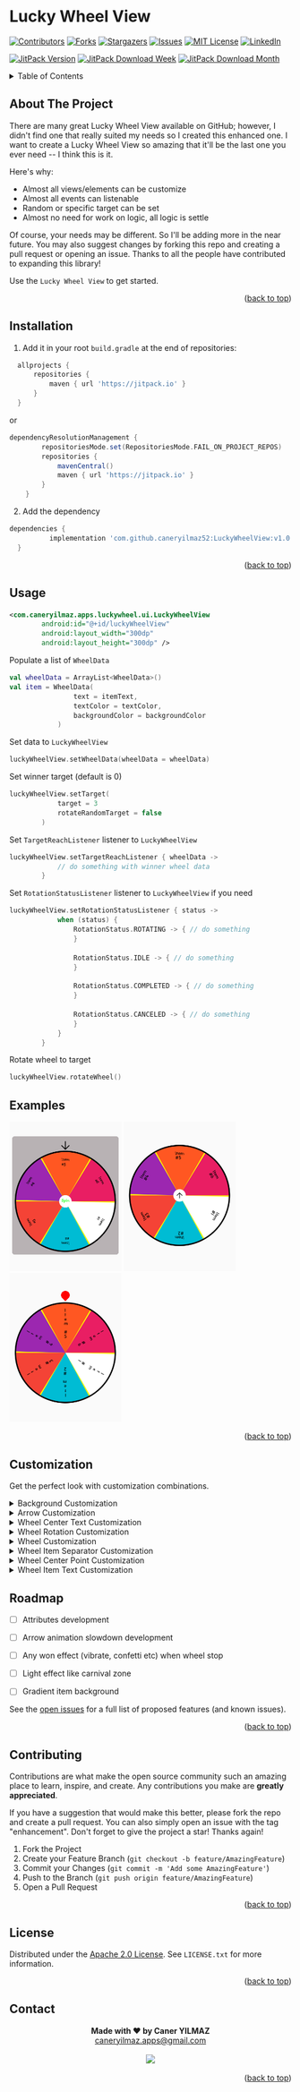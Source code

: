 <a id="readme-top"></a>

# Lucky Wheel View

[![Contributors][contributors-shield]][contributors-url]
[![Forks][forks-shield]][forks-url]
[![Stargazers][stars-shield]][stars-url]
[![Issues][issues-shield]][issues-url]
[![MIT License][license-shield]][license-url]
[![LinkedIn][linkedin-shield]][linkedin-url]

[![JitPack Version][jitpack-version-shield]][linkedin-url]
[![JitPack Download Week][jitpack-download-week-shield]][linkedin-url]
[![JitPack Download Month][jitpack-download-month-shield]][linkedin-url]

<!-- TABLE OF CONTENTS -->
<details>
  <summary>Table of Contents</summary>
  <ol>
    <li><a href="#about-the-project">About The Project</a></li>
    <li><a href="#installation">Installation</a></li>
    <li><a href="#usage">Usage</a></li>
    <li><a href="#examples">Examples</a></li>
    <li><a href="#customization">Customization</a></li>
    <li><a href="#roadmap">Roadmap</a></li>
    <li><a href="#contributing">Contributing</a></li>
    <li><a href="#license">License</a></li>
    <li><a href="#contact">Contact</a></li>
  </ol>
</details>



<!-- ABOUT THE PROJECT -->
## About The Project

There are many great Lucky Wheel View available on GitHub; however, I didn't find one that really suited my needs so I created this enhanced one. I want to create a Lucky Wheel View so amazing that it'll be the last one you ever need -- I think this is it.

Here's why:
* Almost all views/elements can be customize
* Almost all events can listenable
* Random or specific target can be set
* Almost no need for work on logic, all logic is settle

Of course, your needs may be different. So I'll be adding more in the near future. You may also suggest changes by forking this repo and creating a pull request or opening an issue. Thanks to all the people have contributed to expanding this library!

Use the `Lucky Wheel View` to get started.

<p align="right">(<a href="#readme-top">back to top</a>)</p>


<!-- INSTALLATION -->
## Installation

1. Add it in your root `build.gradle` at the end of repositories:
 
  ```gradle
 	allprojects {
 		repositories {
 			maven { url 'https://jitpack.io' }
 		}
 	}
  ```
or
```gradle
dependencyResolutionManagement {
		repositoriesMode.set(RepositoriesMode.FAIL_ON_PROJECT_REPOS)
		repositories {
			mavenCentral()
			maven { url 'https://jitpack.io' }
		}
	}
```

2. Add the dependency
 
  ```gradle
 dependencies {
	        implementation 'com.github.caneryilmaz52:LuckyWheelView:v1.0'
	}
  ```

<p align="right">(<a href="#readme-top">back to top</a>)</p>


<!-- USAGE -->
## Usage

```xml
<com.caneryilmaz.apps.luckywheel.ui.LuckyWheelView
        android:id="@+id/luckyWheelView"
        android:layout_width="300dp"
        android:layout_height="300dp" />
```

Populate a list of `WheelData`

```kotlin
val wheelData = ArrayList<WheelData>()
val item = WheelData(
                text = itemText,
                textColor = textColor,
                backgroundColor = backgroundColor
            )
```

Set data to `LuckyWheelView`

```kotlin
luckyWheelView.setWheelData(wheelData = wheelData)
```

Set winner target (default is 0)

```kotlin
luckyWheelView.setTarget(
            target = 3
            rotateRandomTarget = false
        )
```

Set `TargetReachListener` listener to `LuckyWheelView`

```kotlin
luckyWheelView.setTargetReachListener { wheelData ->
            // do something with winner wheel data
        }
```

Set `RotationStatusListener` listener to `LuckyWheelView` if you need

```kotlin
luckyWheelView.setRotationStatusListener { status ->
            when (status) {
                RotationStatus.ROTATING -> { // do something
                }

                RotationStatus.IDLE -> { // do something
                }

                RotationStatus.COMPLETED -> { // do something
                }

                RotationStatus.CANCELED -> { // do something
                }
            }
        }
```
 
Rotate wheel to target

```kotlin
luckyWheelView.rotateWheel()
```

<!-- EXAMPLES -->
## Examples

<a><img src="https://github.com/caneryilmaz52/LuckyWheelView/blob/main/images/wheel%201.png" width="200"></a>  <a><img src="https://github.com/caneryilmaz52/LuckyWheelView/blob/main/images/wheel%202.png" width="200"></a>  <a><img src="https://github.com/caneryilmaz52/LuckyWheelView/blob/main/images/wheel%203.png" width="200"></a>

<p align="right">(<a href="#readme-top">back to top</a>)</p>

<!-- CUSTOMIZATION -->
## Customization

Get the perfect look with customization combinations.

<details>
  <summary>Background Customization</summary>
  </br>
  
 Function Name | Description | Type | Default Value
--- | --- | --- | --- 
`setRootLayoutBackgroundDrawable` | set a drawable to lucky wheel view background | `drawable` | `null`
`setRootLayoutBackgroundColor` | set a color to lucky wheel view background | `color` | `transparent`
 `setRootLayoutPadding` | set padding of lucky wheel view | `dimension` | `5dp`
</details>

<details>
  <summary>Arrow Customization</summary>
  </br>
  
 Function Name | Description | Type | Default Value
--- | --- | --- | --- 
`setArrowPosition` | set arrow position to top or center | `enum` | `ArrowPosition.TOP`
`setArrowAnimationStatus` | set arrow animation status | `boolean` | `true`
`setArrowAnimation` | set arrow animation resource | `reference` | Shake animation
`setWheelTopArrow` | set top arrow image resource | `drawable` | -
`setWheelTopArrowSize` | set top arrow size | `dimension` | `48dp`
`setWheelTopArrowColor` | set top arrow color | `color` | -
`setWheelTopArrowMargin` | set top arrow margin | `dimension` | `0dp`
`setWheelCenterArrow` | set center arrow image resource | `drawable` | -
`setWheelCenterArrowSize` | set center arrow size | `dimension` | `30dp`
`setWheelCenterArrowColor` | set center arrow color | `color` | -
`setWheelCenterArrowMargin` | set center arrow margin | `dimension` | `0dp`

</details>

<details>
  <summary>Wheel Center Text Customization</summary>
  </br>
  
 Function Name | Description | Type | Default Value
--- | --- | --- | --- 
`setWheelCenterText` | set a text to lucky wheel view center | `string` | -
`setWheelCenterTextColor` | set center text color | `color` | `#000000`
`setWheelCenterTextSize` | set center text size | `dimension` | `16sp`
`setWheelCenterTextFont` | set text font of center text | `typeface` | `Sans Serif`
`setWheelCenterTextFont` | set text font resource of center text | `reference` | `Sans Serif`

</details>

<details>
  <summary>Wheel Rotation Customization</summary>
  </br>
  
 Function Name | Description | Type | Default Value
--- | --- | --- | --- 
`setTarget` | set winner item position | `integer` | `0`
`setRotateRandomTarget` | set random winner target | `boolean` | `false`
`setRotationViaSwipe` | set rotate wheel via user swipe | `boolean` | `false`
`setSwipeDistance` | set rotate wheel via swipe distance | `integer` | `100`
`stopCenterOfItem` | set wheel stop position center or random position of wheel slice | `boolean` | `false`
`setRotateTime` | set wheel rotation time in ms | `long` | `5000L`
`setRotateSpeed` | set wheel rotation speed | `enum` | `RotationSpeed.Normal`
`setRotateSpeedMultiplier` | set wheel rotation speed multiplier | `float` | `1F`

</details>

<details>
  <summary>Wheel Customization</summary>
  </br>
  
 Function Name | Description | Type | Default Value
--- | --- | --- | --- 
`setWheelColor` | set wheel color | `color` | `#FFFFFF`
`setWheelPadding` | set wheel padding | `dimension` | `2dp`

</details>

<details>
  <summary>Wheel Item Separator Customization</summary>
  </br>
  
 Function Name | Description | Type | Default Value
--- | --- | --- | --- 
`drawItemSeparator` | set draw item separator | `boolean` | `false`
`setWheelItemSeparatorColor` | set item separator color | `color` | `#000000`
`setItemSeparatorThickness` | set item separator thickness | `float` | `1F`

</details>

<details>
  <summary>Wheel Center Point Customization</summary>
  </br>
  
 Function Name | Description | Type | Default Value
--- | --- | --- | --- 
`drawCenterPoint` | set draw a point center of wheel | `boolean` | `false`
`setCenterPointColor` | set center point color | `color` | `#FFFFFF`
`setCenterPointRadius` | set center point size | `float` | `30F`

</details>

<details>
  <summary>Wheel Item Text Customization</summary>
  </br>
  
 Function Name | Description | Type | Default Value
--- | --- | --- | --- 
`setTextOrientation` | set wheel item text orientation | `enum` | `TextOrientation.HORIZONTAL`
`setTextPadding` | set wheel item text padding | `dimension` | `20dp`
`setTextSize` | set wheel item text size | `dimension` | `16sp`
`setTextLetterSpacing` | set wheel item text letter spacing between 0.1F - 1.0F | `float` | `0.1F`
`setTextFont` | set text font of center text | `typeface` | `Sans Serif`
`setTextFont` | set text font resource of center text | `reference` | `Sans Serif`

</details>


<!-- ROADMAP -->
## Roadmap

- [ ] Attributes development
- [ ] Arrow animation slowdown development
- [ ] Any won effect (vibrate, confetti etc) when wheel stop
- [ ] Light effect like carnival zone
- [ ] Gradient item background


See the [open issues](https://github.com/othneildrew/Best-README-Template/issues) for a full list of proposed features (and known issues).

<p align="right">(<a href="#readme-top">back to top</a>)</p>


<!-- CONTRIBUTING -->
## Contributing

Contributions are what make the open source community such an amazing place to learn, inspire, and create. Any contributions you make are **greatly appreciated**.

If you have a suggestion that would make this better, please fork the repo and create a pull request. You can also simply open an issue with the tag "enhancement".
Don't forget to give the project a star! Thanks again!

1. Fork the Project
2. Create your Feature Branch (`git checkout -b feature/AmazingFeature`)
3. Commit your Changes (`git commit -m 'Add some AmazingFeature'`)
4. Push to the Branch (`git push origin feature/AmazingFeature`)
5. Open a Pull Request

<p align="right">(<a href="#readme-top">back to top</a>)</p>


<!-- LICENSE -->
## License

Distributed under the [Apache 2.0 License](LICENSE). See `LICENSE.txt` for more information.

<p align="right">(<a href="#readme-top">back to top</a>)</p>


<!-- CONTACT -->
## Contact

<p align="center">
  <b>Made with ❤️ by Caner YILMAZ</b><br>
  <a href="mailto:caneryilmaz.apps@gmail.com">caneryilmaz.apps@gmail.com</a><br><br>
  <a>
    <img src="https://avatars.githubusercontent.com/u/32595397?s=400&u=2f3051570d7ad9d65304f34eba943012f380433d&v=4" width="200">
  </a>
</p> 



<p align="right">(<a href="#readme-top">back to top</a>)</p>


<!-- MARKDOWN LINKS & IMAGES -->
<!-- https://www.markdownguide.org/basic-syntax/#reference-style-links -->
[contributors-shield]: https://img.shields.io/github/contributors/caneryilmaz52/LuckyWheelView?style=for-the-badge
[contributors-url]: https://github.com/caneryilmaz52/LuckyWheelView/graphs/contributors
[forks-shield]: https://img.shields.io/github/forks/caneryilmaz52/LuckyWheelView?style=for-the-badge
[forks-url]: https://github.com/caneryilmaz52/LuckyWheelView/network/members
[stars-shield]: https://img.shields.io/github/stars/caneryilmaz52/LuckyWheelView?style=for-the-badge
[stars-url]: https://github.com/caneryilmaz52/LuckyWheelView/stargazers
[issues-shield]: https://img.shields.io/github/issues/caneryilmaz52/LuckyWheelView?style=for-the-badge
[issues-url]: https://github.com/caneryilmaz52/LuckyWheelView/issues
[license-shield]: https://img.shields.io/github/license/caneryilmaz52/LuckyWheelView?style=for-the-badge
[license-url]: https://github.com/caneryilmaz52/LuckyWheelView/blob/master/LICENSE
[linkedin-shield]: https://img.shields.io/badge/-LinkedIn-black.svg?style=for-the-badge&logo=linkedin&colorB=555
[linkedin-url]: https://linkedin.com/in/caneryilmaz52
[jitpack-url]: https://jitpack.io/#caneryilmaz52/LuckyWheelView
[jitpack-version-shield]: https://jitpack.io/v/caneryilmaz52/LuckyWheelView.svg
[jitpack-download-week-shield]: https://jitpack.io/v/caneryilmaz52/LuckyWheelView/week.svg
[jitpack-download-month-shield]: https://jitpack.io/v/caneryilmaz52/LuckyWheelView/month.svg
